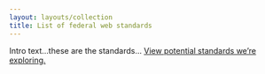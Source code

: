 ```yaml
---
layout: layouts/collection
title: List of federal web standards
---
```


Intro text…these are the standards… [View potential standards we’re exploring.]()

<!--

1. Accessible to people of diverse abilities
    1. [508 accessibility](https://www.section508.gov/develop/) is this the right link?
2. Consistent visual design and agency brand identity
    1. [Banner](https://designsystem.digital.gov/components/banner/)
    2. Bottom of the page? South pole?/Identifier
    3. Top of page elements: login, search, language selection
3. Content that is authoritative and easy to understand
    1. Content timeliness
    2. [Plain language](https://www.plainlanguage.gov/)
    3. [Required web links](https://digital.gov/resources/required-web-content-and-links/)
4. Information and services that are discoverable and optimized for search
    1. HTML title
    2. Meta description
    3. Site search
5. Secure by design, secure by default
    1. HTTPS
6. User-centered and data-driven design
    1. Contact
7. Customized and dynamic user experiences
8. Mobile-first design that scales across varying device sizes
9. Other digital experience requirements
10. Shared services
    1. [USWDS](https://designsystem.digital.gov/)
    2. [Cloud](https://cloud.gov/)
    3. [Cloud pages](https://cloud.gov/pages/)
    4. [Login.gov](https://login.gov/)
    5. [Search.gov](https://search.gov/)
    6. [DAP](https://digital.gov/guides/dap/) is this the right link?
    7. [Get.gov]() (for .gov domains)

-->
